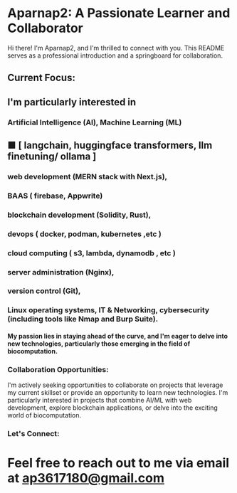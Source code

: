 # Aparnap2: A Passionate Learner and Collaborator
Hi there! I'm Aparnap2, and I'm thrilled to connect with you. This README serves as a professional introduction and a springboard for collaboration.

## Current Focus: 
## I'm particularly interested in

                  
 ### Artificial Intelligence (AI), Machine Learning (ML)
## ■ [ langchain,  huggingface transformers, llm finetuning/ ollama  ]


 ### web development (MERN stack with Next.js),

### BAAS ( firebase,  Appwrite) 

### blockchain development (Solidity, Rust),

### devops ( docker, podman, kubernetes ,etc )

### cloud computing ( s3, lambda, dynamodb , etc )

 ### server administration (Nginx), 

 ### version control (Git),

 ### Linux operating systems, IT & Networking,  cybersecurity (including tools like Nmap and Burp Suite).
 
 
 #### My passion lies in staying ahead of the curve, and I'm eager to delve into new technologies, particularly those emerging in the field of biocomputation.
 
### Collaboration Opportunities:

I'm actively seeking opportunities to collaborate on projects that leverage my current skillset or provide an opportunity to learn new technologies. I'm particularly interested in projects that combine AI/ML with web development, explore blockchain applications, or delve into the exciting world of biocomputation.


  ### Let's Connect:

# Feel free to reach out to me via email at ap3617180@gmail.com
